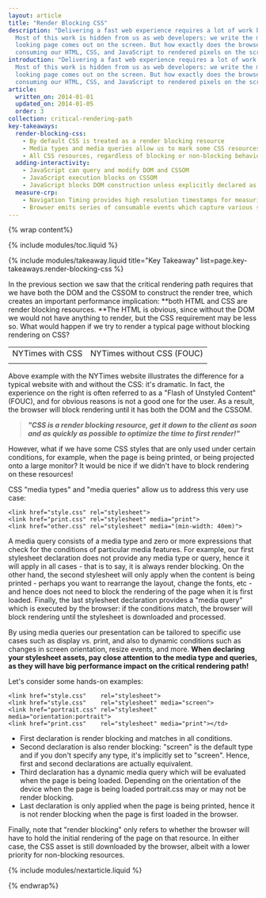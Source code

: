 ```yaml
---
layout: article
title: "Render Blocking CSS"
description: "Delivering a fast web experience requires a lot of work by the browser.
  Most of this work is hidden from us as web developers: we write the markup, and a nice
  looking page comes out on the screen. But how exactly does the browser go from
  consuming our HTML, CSS, and JavaScript to rendered pixels on the screen?"
introduction: "Delivering a fast web experience requires a lot of work by the browser.
  Most of this work is hidden from us as web developers: we write the markup, and a nice
  looking page comes out on the screen. But how exactly does the browser go from
  consuming our HTML, CSS, and JavaScript to rendered pixels on the screen?"
article:
  written_on: 2014-01-01
  updated_on: 2014-01-05
  order: 3
collection: critical-rendering-path
key-takeaways:
  render-blocking-css:
    - By default CSS is treated as a render blocking resource
    - Media types and media queries allow us to mark some CSS resources as non render blocking
    - All CSS resources, regardless of blocking or non-blocking behavior are downloaded by the browser
  adding-interactivity:
    - JavaScript can query and modify DOM and CSSOM
    - JavaScript execution blocks on CSSOM
    - JavaScript blocks DOM construction unless explicitly declared as async</td>
  measure-crp:
    - Navigation Timing provides high resolution timestamps for measuring CRP.
    - Browser emits series of consumable events which capture various stages of the CRP.
---
```

{% wrap content%}

{% include modules/toc.liquid %}

{% include modules/takeaway.liquid title="Key Takeaway" list=page.key-takeaways.render-blocking-css %}


In the previous section we saw that the critical rendering path requires that we
have both the DOM and the CSSOM to construct the render tree, which creates an
important performance implication: **both HTML and CSS are render blocking
resources. **The HTML is obvious, since without the DOM we would not have
anything to render, but the CSS requirement may be less so. What would happen if
we try to render a typical page without blocking rendering on CSS?

<!-- TODO: Fix formatting of cells -->
<table>
<tr>
<td>NYTimes with CSS</td>
<td>NYTimes without CSS (FOUC)</td>
</tr>
<tr>
<td></td>
<td></td>
</tr>
</table>

Above example with the NYTimes website illustrates the difference for a typical
website with and without the CSS: it's dramatic. In fact, the experience on the
right is often referred to as a "Flash of Unstyled Content" (FOUC), and for
obvious reasons is not a good one for the user. As a result, the browser will
block rendering until it has both the DOM and the CSSOM.

> **_"CSS is a render blocking resource, get it down to the client as soon and
> as quickly as possible to optimize the time to first render!"_**

However, what if we have some CSS styles that are only used under certain
conditions, for example, when the page is being printed, or being projected onto
a large monitor? It would be nice if we didn't have to block rendering on these
resources!

CSS "media types" and "media queries" allow us to address this very use case:

    <link href="style.css" rel="stylesheet">
    <link href="print.css" rel="stylesheet" media="print">
    <link href="other.css" rel="stylesheet" media="(min-width: 40em)">


A media query consists of a media type and zero or more expressions that check
for the conditions of particular media features. For example, our first
stylesheet declaration does not provide any media type or query, hence it will
apply in all cases - that is to say, it is always render blocking. On the other
hand, the second stylesheet will only apply when the content is being printed -
perhaps you want to rearrange the layout, change the fonts, etc - and hence does
not need to block the rendering of the page when it is first loaded. Finally,
the last stylesheet declaration provides a "media query" which is executed by
the browser: if the conditions match, the browser will block rendering until the
stylesheet is downloaded and processed.

By using media queries our presentation can be tailored to specific use cases
such as display _vs._ print, and also to dynamic conditions such as changes in
screen orientation, resize events, and more. **When declaring your stylesheet
assets, pay close attention to the media type and queries, as they will have big
performance impact on the critical rendering path!**

Let's consider some hands-on examples:

    <link href="style.css"    rel="stylesheet">
    <link href="style.css"    rel="stylesheet" media="screen">
    <link href="portrait.css" rel="stylesheet" media="orientation:portrait">
    <link href="print.css"    rel="stylesheet" media="print"></td>


* First declaration is render blocking and matches in all conditions.
* Second declaration is also render blocking: "screen" is the default type and
  if you don't specify any type, it's implicitly set to "screen". Hence, first
  and second declarations are actually equivalent.
* Third declaration has a dynamic media query which will be evaluated when the
  page is being loaded. Depending on the orientation of the device when the page
  is being loaded portrait.css may or may not be render blocking.
* Last declaration is only applied when the page is being printed, hence it is
  not render blocking when the page is first loaded in the browser.

Finally, note that "render blocking" only refers to whether the browser will
have to hold the initial rendering of the page on that resource. In either case,
the CSS asset is still downloaded by the browser, albeit with a lower priority
for non-blocking resources.

{% include modules/nextarticle.liquid %}

{% endwrap%}
